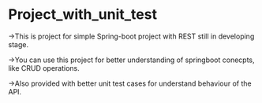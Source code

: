 # Project_with_unit_test

->This is project for simple Spring-boot project with REST still in developing stage.

->You can use this project for better understanding of springboot conecpts, like CRUD operations.

->Also provided with better unit test cases for understand behaviour of the API. 
